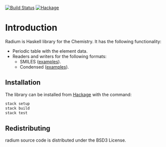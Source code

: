 [![Build Status](https://travis-ci.org/klangner/radium.svg?branch=master)](https://travis-ci.org/klangner/radium)
[![Hackage](https://img.shields.io/hackage/v/radium.svg)](https://hackage.haskell.org/package/radium)

# Introduction

Radium is Haskell library for the Chemistry.
It has the following functionality:
* Periodic table with the element data.
* Readers and writers for the following formats:
  * SMILES ([examples](https://github.com/klangner/radium/blob/master/test-src/Radium/Formats/SmilesSpec.hs)).
  * Condensed ([examples](https://github.com/klangner/radium/blob/master/test-src/Radium/Formats/CondensedSpec.hs)).


## Installation
The library can be installed from [Hackage](http://hackage.haskell.org/package/radium) with the command:

```sh
stack setup
stack build
stack test
```

## Redistributing

radium source code is distributed under the BSD3 License.
